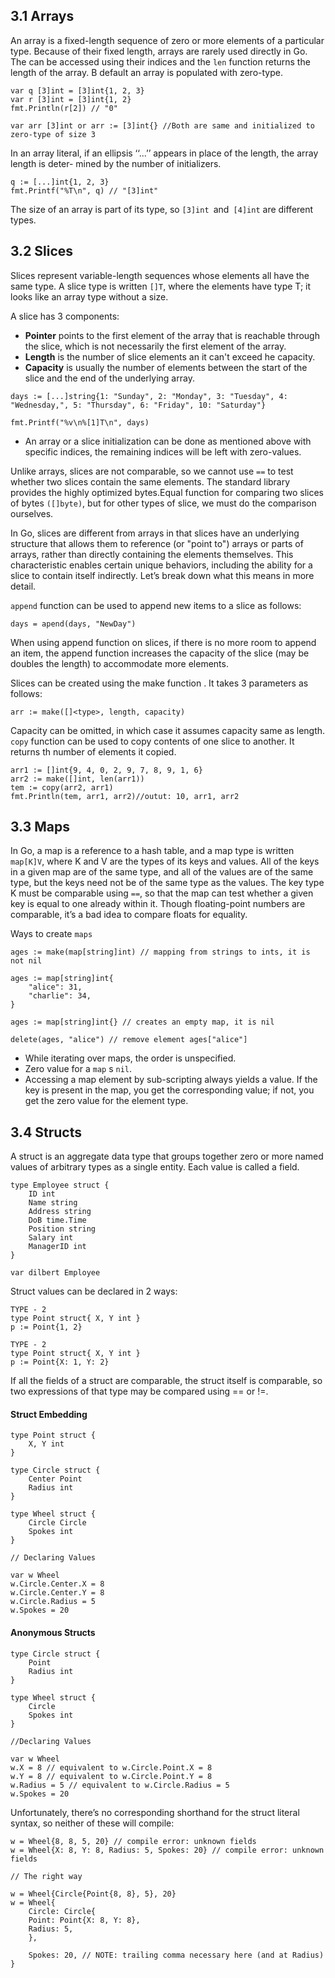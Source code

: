 3.1 Arrays
--
An array is a fixed-length sequence of zero or more elements of a particular type. Because of their fixed length, arrays are rarely used directly in Go. The can be accessed using their indices and the `len` function returns the length of the array. B default an array is populated with zero-type.

```
var q [3]int = [3]int{1, 2, 3}
var r [3]int = [3]int{1, 2}
fmt.Println(r[2]) // "0"

var arr [3]int or arr := [3]int{} //Both are same and initialized to zero-type of size 3
```

In an array literal, if an ellipsis ‘‘...’’ appears in place of the length, the array length is deter-
mined by the number of initializers.

```
q := [...]int{1, 2, 3}
fmt.Printf("%T\n", q) // "[3]int"
```

The size of an array is part of its type, so `[3]int `and` [4]int` are different types. 


3.2 Slices
--
Slices represent variable-length sequences whose elements all have the same type. A slice type is written `[]T`, where the elements have type T; it looks like an array type without a size.

A slice has  3 components:
- **Pointer** points to the first element of the array that is reachable through the slice, which is not necessarily the first element of the array.
- **Length** is the number of slice elements an it can't exceed he capacity.
- **Capacity** is usually the number of elements between the start of the slice and the end of the underlying array.

```
days := [...]string{1: "Sunday", 2: "Monday", 3: "Tuesday", 4: "Wednesday,", 5: "Thursday", 6: "Friday", 10: "Saturday"}

fmt.Printf("%v\n%[1]T\n", days)
```

- An array or a slice initialization can be done as mentioned above with specific indices, the remaining indices will be left with zero-values.

Unlike arrays, slices are not comparable, so we cannot use `==` to test whether two slices contain the same elements. The standard library provides the highly optimized bytes.Equal function for comparing two slices of bytes `([]byte)`, but for other types of slice, we must do the comparison ourselves.

In Go, slices are different from arrays in that slices have an underlying structure that allows them to reference (or "point to") arrays or parts of arrays, rather than directly containing the elements themselves. This characteristic enables certain unique behaviors, including the ability for a slice to contain itself indirectly. Let’s break down what this means in more detail.

`append` function can be used to append new items to a slice as follows:

`days = apend(days, "NewDay")`

When using append function on slices, if there is no more room to append an item, the append function increases the capacity of the slice (may be doubles the length) to accommodate more elements.

Slices can be created using the make function . It takes 3 parameters as follows:

`arr := make([]<type>, length, capacity)`

Capacity can be omitted, in which case it assumes capacity same as length.
`copy` function can be used to copy contents of one slice to another. It returns th number of elements it copied.

```
arr1 := []int{9, 4, 0, 2, 9, 7, 8, 9, 1, 6}
arr2 := make([]int, len(arr1))
tem := copy(arr2, arr1)
fmt.Println(tem, arr1, arr2)//outut: 10, arr1, arr2
```

3.3 Maps
--
In Go, a map is a reference to a hash table, and a map type is written `map[K]V`, where K and V are the types of its keys and values. All of the keys in a given map are of the same type, and all of the values are of the same type, but the keys need not be of the same type as the values. The key type K must be comparable using `==`, so that the map can test whether a given key is equal to one already within it. Though floating-point numbers are comparable, it’s a bad idea to compare floats for equality.

Ways to create `maps`

```
ages := make(map[string]int) // mapping from strings to ints, it is not nil

ages := map[string]int{
	"alice": 31,
	"charlie": 34,
}

ages := map[string]int{} // creates an empty map, it is nil

delete(ages, "alice") // remove element ages["alice"]
```

- While iterating over maps, the order is unspecified.
- Zero value for a `map` s `nil`.
- Accessing a map element by sub-scripting always yields a value. If the key is present in the map, you get the corresponding value; if not, you get the zero value for the element type.

3.4 Structs
--
A struct is an aggregate data type that groups together zero or more named values of arbitrary types as a single entity. Each value is called a field.

```
type Employee struct {
	ID int
	Name string
	Address string
	DoB time.Time
	Position string
	Salary int
	ManagerID int
}

var dilbert Employee
```

Struct values can be declared in 2 ways:

```
TYPE - 2
type Point struct{ X, Y int }
p := Point{1, 2}

TYPE - 2
type Point struct{ X, Y int }
p := Point{X: 1, Y: 2}
```

If all the fields of a struct are comparable, the struct itself is comparable, so two expressions of that type may be compared using == or !=.

#### Struct Embedding

```
type Point struct {
	X, Y int
}

type Circle struct {
	Center Point
	Radius int
}

type Wheel struct {
	Circle Circle
	Spokes int
}

// Declaring Values

var w Wheel
w.Circle.Center.X = 8
w.Circle.Center.Y = 8
w.Circle.Radius = 5
w.Spokes = 20

```

#### Anonymous Structs

```
type Circle struct {
	Point
	Radius int
}

type Wheel struct {
	Circle
	Spokes int
}

//Declaring Values

var w Wheel
w.X = 8 // equivalent to w.Circle.Point.X = 8
w.Y = 8 // equivalent to w.Circle.Point.Y = 8
w.Radius = 5 // equivalent to w.Circle.Radius = 5
w.Spokes = 20

```

Unfortunately, there’s no corresponding shorthand for the struct literal syntax, so neither of
these will compile:

```
w = Wheel{8, 8, 5, 20} // compile error: unknown fields
w = Wheel{X: 8, Y: 8, Radius: 5, Spokes: 20} // compile error: unknown fields

// The right way

w = Wheel{Circle{Point{8, 8}, 5}, 20}
w = Wheel{
	Circle: Circle{
	Point: Point{X: 8, Y: 8},
	Radius: 5,
	},
	
	Spokes: 20, // NOTE: trailing comma necessary here (and at Radius)
}
```


